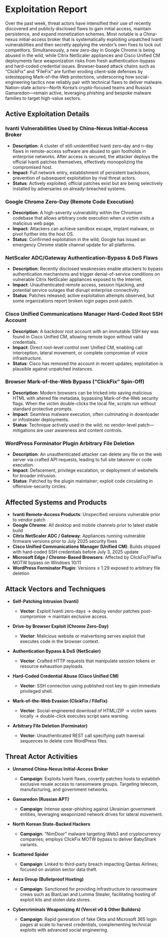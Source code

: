 # Exploitation Report

Over the past week, threat actors have intensified their use of recently discovered and publicly disclosed flaws to gain initial access, maintain persistence, and expand monetization schemes. Most notable is a China-nexus initial-access broker that is systematically exploiting unpatched Ivanti vulnerabilities and then secretly applying the vendor’s own fixes to lock out competitors. Simultaneously, a new zero-day in Google Chrome is being abused in the wild, while Citrix NetScaler appliances and Cisco Unified CM deployments face weaponization risks from fresh authentication-bypass and hard-coded credential issues. Browser-based attack chains such as “ClickFix” and “FileFix” are further eroding client-side defenses by sidestepping Mark-of-the-Web protections, underscoring how social-engineering tactics now reliably pair with technical flaws to deliver malware. Nation-state actors—North Korea’s crypto-focused teams and Russia’s Gamaredon—remain active, leveraging phishing and bespoke malware families to target high-value sectors.

## Active Exploitation Details

### Ivanti Vulnerabilities Used by China-Nexus Initial-Access Broker
- **Description**: A cluster of still-unidentified Ivanti zero-day and n-day flaws in remote-access software are abused to gain footholds in enterprise networks. After access is secured, the attacker deploys the official Ivanti patches themselves, effectively monopolizing the compromised host.  
- **Impact**: Full network entry, establishment of persistent backdoors, prevention of subsequent exploitation by rival threat actors.  
- **Status**: Actively exploited; official patches exist but are being selectively installed by adversaries on already-breached systems.  

### Google Chrome Zero-Day (Remote Code Execution)
- **Description**: A high-severity vulnerability within the Chromium codebase that allows arbitrary code execution when a victim visits a malicious web page.  
- **Impact**: Attackers can achieve sandbox escape, implant malware, or pivot further into the host OS.  
- **Status**: Confirmed exploitation in the wild; Google has issued an emergency Chrome stable channel update for all platforms.  

### NetScaler ADC/Gateway Authentication-Bypass & DoS Flaws
- **Description**: Recently disclosed weaknesses enable attackers to bypass authentication mechanisms and trigger denial-of-service conditions on vulnerable Citrix NetScaler appliances exposed to the Internet.  
- **Impact**: Unauthenticated remote access, session hijacking, and potential service outages that disrupt enterprise connectivity.  
- **Status**: Patches released; active exploitation attempts observed, but some organizations report broken login pages post-patch.  

### Cisco Unified Communications Manager Hard-Coded Root SSH Account
- **Description**: A backdoor root account with an immutable SSH key was found in Cisco Unified CM, allowing remote logon without valid credentials.  
- **Impact**: Direct root-level control over Unified CM, enabling call interception, lateral movement, or complete compromise of voice infrastructure.  
- **Status**: Cisco has removed the account in recent updates; exploitation is plausible against unpatched instances.  

### Browser Mark-of-the-Web Bypass (“ClickFix” Spin-Off)
- **Description**: Modern browsers can be tricked into saving malicious HTML with altered file metadata, bypassing Mark-of-the-Web security flags. When the victim double-clicks the local file, scripts run without standard protective prompts.  
- **Impact**: Seamless malware execution, often culminating in downloader or infostealer deployments.  
- **Status**: Technique actively used in the wild; no vendor-level patch—mitigations are user awareness and content controls.  

### WordPress Forminator Plugin Arbitrary File Deletion
- **Description**: An unauthenticated attacker can delete any file on the web server via crafted API requests, leading to full site takeover or code execution.  
- **Impact**: Defacement, privilege escalation, or deployment of webshells for broader intrusion.  
- **Status**: Patched by the plugin maintainer; exploit code circulating in offensive-security circles.  

## Affected Systems and Products

- **Ivanti Remote-Access Products**: Unspecified versions vulnerable prior to vendor patch  
- **Google Chrome**: All desktop and mobile channels prior to latest stable build  
- **Citrix NetScaler ADC / Gateway**: Appliances running vulnerable firmware versions prior to July 2025 security fixes  
- **Cisco Unified Communications Manager (Unified CM)**: Builds shipped with hard-coded SSH credentials before July 3, 2025 update  
- **Microsoft Edge / Chrome-Based Browsers**: Affected by ClickFix/FileFix MOTW bypass on Windows 10/11  
- **WordPress Forminator Plugin**: Versions ≤ 1.29 exposed to arbitrary file deletion  

## Attack Vectors and Techniques

- **Self-Patching Intrusion (Ivanti)**  
  - **Vector**: Exploit Ivanti zero-days → deploy vendor patches post-compromise → maintain exclusive access.  

- **Drive-by Browser Exploit (Chrome Zero-Day)**  
  - **Vector**: Malicious website or malvertising serves exploit that executes code in the browser context.  

- **Authentication Bypass & DoS (NetScaler)**  
  - **Vector**: Crafted HTTP requests that manipulate session tokens or resource exhaustion payloads.  

- **Hard-Coded Credential Abuse (Cisco Unified CM)**  
  - **Vector**: SSH connection using published root key to gain immediate privileged shell.  

- **Mark-of-the-Web Evasion (ClickFix / FileFix)**  
  - **Vector**: Social-engineered download of HTML/ZIP → victim saves locally → double-click executes script sans warning.  

- **Arbitrary File Deletion (Forminator)**  
  - **Vector**: Unauthenticated REST call specifying path traversal sequences to delete core WordPress files.  

## Threat Actor Activities

- **Unnamed China-Nexus Initial-Access Broker**  
  - **Campaign**: Exploits Ivanti flaws, covertly patches hosts to establish exclusive resale access to ransomware groups. Targeting telecom, manufacturing, and government networks.  

- **Gamaredon (Russian APT)**  
  - **Campaign**: Intense spear-phishing against Ukrainian government entities, leveraging weaponized network drives for lateral movement.  

- **North Korean State-Backed Hackers**  
  - **Campaign**: “NimDoor” malware targeting Web3 and cryptocurrency companies; employs ClickFix MOTW bypass to deliver BabyShark variants.  

- **Scattered Spider**  
  - **Campaign**: Linked to third-party breach impacting Qantas Airlines; focused on aviation sector data theft.  

- **Aeza Group (Bulletproof Hosting)**  
  - **Campaign**: Sanctioned for providing infrastructure to ransomware crews such as BianLian and Lumma Stealer, facilitating hosting of exploit kits and stolen data stores.  

- **Cybercriminals Weaponizing AI (Vercel v0 & Other Builders)**  
  - **Campaign**: Rapid generation of fake Okta and Microsoft 365 login pages at scale to harvest credentials, complementing technical exploits with advanced social engineering.  

